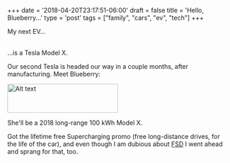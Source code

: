 +++
date = '2018-04-20T23:17:51-06:00'
draft = false
title = 'Hello, Blueberry...'
type = 'post'
tags = ["family", "cars", "ev", "tech"]
+++


My next EV…<br /><br />

...is a <a img="https://www.tesla.com/modelx">Tesla Model X</a>. <br />

Our second Tesla is headed our way in a couple months, after manufacturing. Meet Blueberry:

<div class="image-row">
  <img src="https://julianwest.me/Blog/posts/images/x-charging.jpeg" alt="Alt text" width="250" height="65">
</div>

She'll be a 2018 long-range 100 kWh Model X.  <br />

Got the lifetime free Supercharging promo (free long-distance drives, for the life of the car), and even though I am dubious about <a href="https://www.tesla.com/support/autopilot">FSD</a> I went ahead and sprang for that, too. <br />


